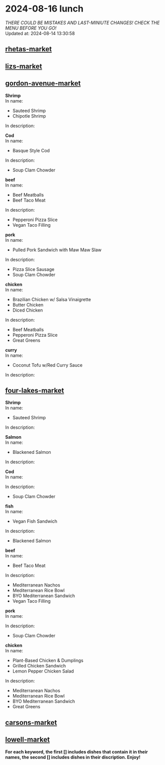 # 2024-08-16 lunch  
*THERE COULD BE MISTAKES AND LAST-MINIUTE CHANGES! CHECK THE MENU BEFORE YOU GO!*  
Updated at: 2024-08-14 13:30:58  
## [rhetas-market](https://wisc-housingdining.nutrislice.com/menu/rhetas-market/lunch/2024-08-16)  
## [lizs-market](https://wisc-housingdining.nutrislice.com/menu/lizs-market/lunch/2024-08-16)  
## [gordon-avenue-market](https://wisc-housingdining.nutrislice.com/menu/gordon-avenue-market/lunch/2024-08-16)  
**Shrimp**  
In name:   
 - Sauteed Shrimp  
 - Chipotle Shrimp  
  
In description:   
  
**Cod**  
In name:   
 - Basque Style Cod  
  
In description:   
 - Soup Clam Chowder  
  
**beef**  
In name:   
 - Beef Meatballs  
 - Beef Taco Meat  
  
In description:   
 - Pepperoni Pizza Slice  
 - Vegan Taco Filling  
  
**pork**  
In name:   
 - Pulled Pork Sandwich with Maw Maw Slaw  
  
In description:   
 - Pizza Slice Sausage  
 - Soup Clam Chowder  
  
**chicken**  
In name:   
 - Brazilian Chicken w/ Salsa Vinaigrette  
 - Butter Chicken  
 - Diced Chicken  
  
In description:   
 - Beef Meatballs  
 - Pepperoni Pizza Slice  
 - Great Greens  
  
**curry**  
In name:   
 - Coconut Tofu w/Red Curry Sauce  
  
In description:   
  
## [four-lakes-market](https://wisc-housingdining.nutrislice.com/menu/four-lakes-market/lunch/2024-08-16)  
**Shrimp**  
In name:   
 - Sauteed Shrimp  
  
In description:   
  
**Salmon**  
In name:   
 - Blackened Salmon  
  
In description:   
  
**Cod**  
In name:   
  
In description:   
 - Soup Clam Chowder  
  
**fish**  
In name:   
 - Vegan Fish Sandwich  
  
In description:   
 - Blackened Salmon  
  
**beef**  
In name:   
 - Beef Taco Meat  
  
In description:   
 - Mediterranean Nachos  
 - Mediterranean Rice Bowl  
 - BYO Mediterranean Sandwich  
 - Vegan Taco Filling  
  
**pork**  
In name:   
  
In description:   
 - Soup Clam Chowder  
  
**chicken**  
In name:   
 - Plant-Based Chicken & Dumplings  
 - Grilled Chicken Sandwich  
 - Lemon Pepper Chicken Salad  
  
In description:   
 - Mediterranean Nachos  
 - Mediterranean Rice Bowl  
 - BYO Mediterranean Sandwich  
 - Great Greens  
  
## [carsons-market](https://wisc-housingdining.nutrislice.com/menu/carsons-market/lunch/2024-08-16)  
## [lowell-market](https://wisc-housingdining.nutrislice.com/menu/lowell-market/lunch/2024-08-16)  
  
**For each keyword, the first [] includes dishes that contain it in their names, the second [] includes dishes in their discription. Enjoy!**  
